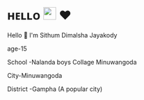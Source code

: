 # ʜᴇʟʟᴏ <img src="https://github.com/TheDudeThatCode/TheDudeThatCode/blob/master/Assets/Hi.gif" width="29px"> ❤️

Hello 👋  I'm Sithum Dimalsha Jayakody

age-15

School -Nalanda boys Collage Minuwangoda

City-Minuwangoda

District -Gampha (A popular city)
